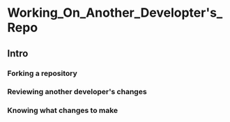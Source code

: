 # Working_On_Another_Developter's_Repo

## Intro

### Forking a repository

### Reviewing another developer's changes

### Knowing what changes to make
